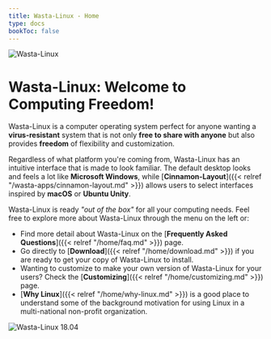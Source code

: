 ```yaml
---
title: Wasta-Linux - Home
type: docs
bookToc: false
---
```


![Wasta-Linux](/media/wasta-linux-round-128.png)

# Wasta-Linux: Welcome to Computing Freedom!

Wasta-Linux is a computer operating system perfect for anyone wanting a **virus-resistant** system that is not only **free to share with anyone** but also provides **freedom** of flexibility and customization.

Regardless of what platform you're coming from, Wasta-Linux has an intuitive interface that is made to look familiar. The default desktop looks and feels a lot like **Microsoft Windows**, while [**Cinnamon-Layout**]({{< relref "/wasta-apps/cinnamon-layout.md" >}}) allows users to select interfaces inspired by **macOS** or **Ubuntu Unity**.

Wasta-Linux is ready *"out of the box"* for all your computing needs. Feel free to explore more about Wasta-Linux through the menu on the left or:

* Find more detail about Wasta-Linux on the [**Frequently Asked Questions**]({{< relref "/home/faq.md" >}}) page.
* Go directly to [**Download**]({{< relref "/home/download.md" >}}) if you are ready to get your copy of Wasta-Linux to install.
* Wanting to customize to make your own version of Wasta-Linux for your users? Check the [**Customizing**]({{< relref "/home/customizing.md" >}}) page.
* [**Why Linux**]({{< relref "/home/why-linux.md" >}}) is a good place to understand some of the background motivation for using Linux in a multi-national non-profit organization.

![Wasta-Linux 18.04](/media/index/wasta-linux-800.png)
